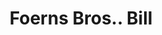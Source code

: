 ---
doi: 10.7916/D8MG91MB
date_other: '1910'
date_other_textual: '1910'
form: printed ephemera
genre:
- Invoices
name:
- Foerns Bros.
object_in_context_url: https://biggert.cul.columbia.edu/items/view/ave_biggert_00668
subject_hierarchical_geographic:
- St. Paul, Minnesota, United States
subject_name:
- Foerns Bros.
title: Foerns Bros.. Bill
sort_title: Foerns Bros.. Bill
call_number: ave_biggert_00668
coordinates:
- 44.94416666666666,-93.0936111111111
pid: ave_biggert_00668
identifiers: ave_biggert_00668
thumbnail: https://derivativo-2.library.columbia.edu/iiif/2/ldpd:345648/full/!256,256/0/native.jpg
permalink: "/items/ave_biggert_00668/"
layout: iiif-image-page
---